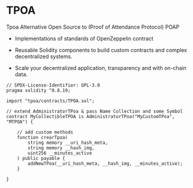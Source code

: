 # TPOA
Tpoa Alternative Open Source to (Proof of Attendance Protocol) POAP

- Implementations of standards of OpenZeppelin contract

- Reusable Solidity components to build custom contracts and complex decentralized systems.

- Scale your decentralized application, transparency and with on-chain data.


```solidity
// SPDX-License-Identifier: GPL-3.0
pragma solidity ^0.8.19;

import "tpoa/contracts/TPOA.sol";

// extend AdministratorTPoa & pass Name Collection and some Symbol
contract MyCollectibleTPOA is AdministratorTPoa("MyCustomTPoa", "MTPOA") {

    // add custom methods
    function crearTpoa(
        string memory __uri_hash_meta,
        string memory __hash_img,
        uint256 __minutes_active
    ) public payable {
        addNewTPoa(__uri_hash_meta, __hash_img, __minutes_active);
    }

}

```
